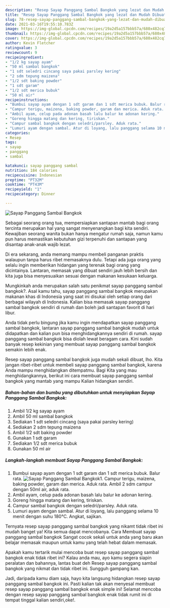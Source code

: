 ```yaml
---
description: "Resep Sayap Panggang Sambal Bangkok yang lezat dan Mudah Dibuat"
title: "Resep Sayap Panggang Sambal Bangkok yang lezat dan Mudah Dibuat"
slug: 78-resep-sayap-panggang-sambal-bangkok-yang-lezat-dan-mudah-dibuat
date: 2021-03-16T19:55:10.783Z
image: https://img-global.cpcdn.com/recipes/19a2d5a157bbb57a/680x482cq70/sayap-panggang-sambal-bangkok-foto-resep-utama.jpg
thumbnail: https://img-global.cpcdn.com/recipes/19a2d5a157bbb57a/680x482cq70/sayap-panggang-sambal-bangkok-foto-resep-utama.jpg
cover: https://img-global.cpcdn.com/recipes/19a2d5a157bbb57a/680x482cq70/sayap-panggang-sambal-bangkok-foto-resep-utama.jpg
author: Kevin Fletcher
ratingvalue: 3
reviewcount: 9
recipeingredient:
- "1/2 kg sayap ayam"
- "50 ml sambal bangkok"
- "1 sdt seledri cincang saya pakai parsley kering"
- "2 sdm tepung maizena"
- "1/2 sdt baking powder"
- "1 sdt garam"
- "1/2 sdt merica bubuk"
- "50 ml air"
recipeinstructions:
- "Bumbui sayap ayam dengan 1 sdt garam dan 1 sdt merica bubuk. Balur rata."
- "Campur terigu, maizena, baking powder, garam dan merica. Aduk rata. Ambil 2 sdm campur dengan 50ml air, aduk rata."
- "Ambil ayam, celup pada adonan basah lalu balur ke adonan kering."
- "Goreng hingga matang dan kering, tiriskan."
- "Campur sambal bangkok dengan seledri/parsley. Aduk rata."
- "Lumuri ayam dengan sambal. Atur di loyang, lalu panggang selama 10 menit dengan suhu 180°C. Angkat, sajikan."
categories:
- Resep
tags:
- sayap
- panggang
- sambal

katakunci: sayap panggang sambal 
nutrition: 184 calories
recipecuisine: Indonesian
preptime: "PT32M"
cooktime: "PT43M"
recipeyield: "1"
recipecategory: Dinner

---
```



![Sayap Panggang Sambal Bangkok](https://img-global.cpcdn.com/recipes/19a2d5a157bbb57a/680x482cq70/sayap-panggang-sambal-bangkok-foto-resep-utama.jpg)

Sebagai seorang orang tua, mempersiapkan santapan mantab bagi orang tercinta merupakan hal yang sangat menyenangkan bagi kita sendiri. Kewajiban seorang  wanita bukan hanya mengatur rumah saja, namun kamu pun harus memastikan kebutuhan gizi terpenuhi dan santapan yang disantap anak-anak wajib lezat.

Di era  sekarang, anda memang mampu membeli panganan praktis walaupun tanpa harus ribet memasaknya dulu. Tetapi ada juga orang yang selalu ingin memberikan hidangan yang terenak bagi orang yang dicintainya. Lantaran, memasak yang dibuat sendiri jauh lebih bersih dan kita juga bisa menyesuaikan sesuai dengan makanan kesukaan keluarga. 



Mungkinkah anda merupakan salah satu penikmat sayap panggang sambal bangkok?. Asal kamu tahu, sayap panggang sambal bangkok merupakan makanan khas di Indonesia yang saat ini disukai oleh setiap orang dari berbagai wilayah di Indonesia. Kalian bisa memasak sayap panggang sambal bangkok sendiri di rumah dan boleh jadi santapan favorit di hari libur.

Anda tidak perlu bingung jika kamu ingin mendapatkan sayap panggang sambal bangkok, lantaran sayap panggang sambal bangkok mudah untuk didapatkan dan kalian pun bisa menghidangkannya sendiri di rumah. sayap panggang sambal bangkok bisa diolah lewat beragam cara. Kini sudah banyak resep kekinian yang membuat sayap panggang sambal bangkok semakin lebih enak.

Resep sayap panggang sambal bangkok juga mudah sekali dibuat, lho. Kita jangan ribet-ribet untuk membeli sayap panggang sambal bangkok, karena Anda mampu menghidangkan ditempatmu. Bagi Kita yang mau menghidangkannya, berikut ini cara membuat sayap panggang sambal bangkok yang mantab yang mampu Kalian hidangkan sendiri.

<!--inarticleads1-->

##### Bahan-bahan dan bumbu yang dibutuhkan untuk menyiapkan Sayap Panggang Sambal Bangkok:

1. Ambil 1/2 kg sayap ayam
1. Ambil 50 ml sambal bangkok
1. Sediakan 1 sdt seledri cincang (saya pakai parsley kering)
1. Sediakan 2 sdm tepung maizena
1. Ambil 1/2 sdt baking powder
1. Gunakan 1 sdt garam
1. Sediakan 1/2 sdt merica bubuk
1. Gunakan 50 ml air




<!--inarticleads2-->

##### Langkah-langkah membuat Sayap Panggang Sambal Bangkok:

1. Bumbui sayap ayam dengan 1 sdt garam dan 1 sdt merica bubuk. Balur rata.
<img src="https://img-global.cpcdn.com/steps/93c7a501e60768c9/160x128cq70/sayap-panggang-sambal-bangkok-langkah-memasak-1-foto.jpg" alt="Sayap Panggang Sambal Bangkok">1. Campur terigu, maizena, baking powder, garam dan merica. Aduk rata. Ambil 2 sdm campur dengan 50ml air, aduk rata.
1. Ambil ayam, celup pada adonan basah lalu balur ke adonan kering.
1. Goreng hingga matang dan kering, tiriskan.
1. Campur sambal bangkok dengan seledri/parsley. Aduk rata.
1. Lumuri ayam dengan sambal. Atur di loyang, lalu panggang selama 10 menit dengan suhu 180°C. Angkat, sajikan.




Ternyata resep sayap panggang sambal bangkok yang nikamt tidak ribet ini mudah banget ya! Kita semua dapat mencobanya. Cara Membuat sayap panggang sambal bangkok Sangat cocok sekali untuk anda yang baru akan belajar memasak maupun untuk kamu yang telah hebat dalam memasak.

Apakah kamu tertarik mulai mencoba buat resep sayap panggang sambal bangkok enak tidak ribet ini? Kalau anda mau, ayo kamu segera siapin peralatan dan bahannya, lantas buat deh Resep sayap panggang sambal bangkok yang nikmat dan tidak ribet ini. Sungguh gampang kan. 

Jadi, daripada kamu diam saja, hayo kita langsung hidangkan resep sayap panggang sambal bangkok ini. Pasti kalian tak akan menyesal membuat resep sayap panggang sambal bangkok enak simple ini! Selamat mencoba dengan resep sayap panggang sambal bangkok enak tidak rumit ini di tempat tinggal kalian sendiri,oke!.

